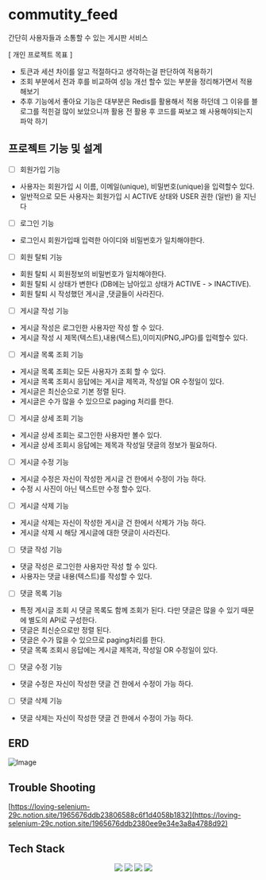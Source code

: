 # commutity_feed

간단히 사용자들과 소통할 수 있는 게시판 서비스

[ 개인 프로젝트 목표 ]
- 토큰과 세션 차이를 알고 적절하다고 생각하는걸 판단하여 적용하기
- 조회 부분에서 전과 후를 비교하여 성능 개선 할수 있는 부분을 정리해가면서 적용해보기
- 추후 기능에서 좋아요 기능은 대부분은 Redis를 활용해서 적용 하던데 그 이유를 블로그를 적힌걸 많이 보았으니까 
  활용 전 활용 후 코드를 짜보고 왜 사용해야되는지 파악 하기

## 프로젝트 기능 및 설계
- [ ] 회원가입 기능
- 사용자는 회원가입 시 이름, 이메일(unique), 비밀번호(unique)을 입력할수 있다.
- 일반적으로 모든 사용자는 회원가입 시 ACTIVE 상태와 USER 권한 (일반) 을 지닌다


- [ ] 로그인 기능
- 로그인시 회원가입때 입력한 아이디와 비밀번호가 일치해야한다.

- [ ] 회원 탈퇴 기능
- 회원 탈퇴 시 회원정보의 비밀번호가 일치해야한다.
- 회원 탈퇴 시 상태가 변한다 (DB에는 남아있고 상태가 ACTIVE - > INACTIVE).
- 회원 탈퇴 시 작성했던 게시글 ,댓글들이 사라진다.


- [ ] 게시글 작성 기능
- 게시글 작성은 로그인한 사용자만 작성 할 수 있다.
- 게시글 작성 시 제목(텍스트),내용(텍스트),이미지(PNG,JPG)를 입력할수 있다.


- [ ] 게시글 목록 조회 기능
- 게시글 목록 조회는 모든 사용자가 조회 할 수 있다.
- 게시글 목록 조회시 응답에는 게시글 제목과, 작성일 OR 수정일이 있다.
- 게시글은 최신순으로 기본 정렬 된다. 
- 게시글은 수가 많을 수 있으므로 paging 처리를 한다.


- [ ] 게시글 상세 조회 기능
- 게시글 상세 조회는 로그인한 사용자만 볼수 있다.
- 게시글 상세 조회시 응답에는 제목과 작성일 댓글의 정보가 필요하다.


- [ ] 게시글 수정 기능
- 게시글 수정은 자신이 작성한 게시글 건 한에서 수정이 가능 하다.
- 수정 시 사진이 아닌 텍스트만 수정 할수 있다.


- [ ] 게시글 삭제 기능
- 게시글 삭제는 자신이 작성한 게시글 건 한에서 삭제가 가능 하다.
- 게시글 삭제 시 해당 게시글에 대한 댓글이 사라진다.


- [ ] 댓글 작성 기능
- 댓글 작성은 로그인한 사용자만 작성 할 수 있다.
- 사용자는 댓글 내용(텍스트)를 작성할 수 있다.

- [ ] 댓글 목록 기능
- 특정 게시글 조회 시 댓글 목록도 함께 조회가 된다. 다만 댓글은 많을 수 있기 때문에 별도의 API로 구성한다.
- 댓글은 최신순으로만 정렬 된다.
- 댓글은 수가 많을 수 있으므로 paging처리를 한다.
- 댓글 목록 조회시 응답에는 게시글 제목과, 작성일 OR 수정일이 있다.


- [ ] 댓글 수정 기능
- 댓글 수정은 자신이 작성한 댓글 건 한에서 수정이 가능 하다.


- [ ] 댓글 삭제 기능
- 댓글 삭제는 자신이 작성한 댓글 건 한에서 수정이 가능 하다.

## ERD

![Image](https://github.com/user-attachments/assets/a5b1afca-b03b-45b9-a697-3310966643ab)

## Trouble Shooting

[https://loving-selenium-29c.notion.site/1965676ddb23806588c6f1d4058b1832](https://loving-selenium-29c.notion.site/1965676ddb2380ee9e34e3a8a4788d92)

## Tech Stack

<div align=center> 
  <img src="https://img.shields.io/badge/java-007396?style=for-the-badge&logo=java&logoColor=white"> 
  <img src="https://img.shields.io/badge/spring-6DB33F?style=for-the-badge&logo=spring&logoColor=white"> 
  <img src="https://img.shields.io/badge/mysql-4479A1?style=for-the-badge&logo=mysql&logoColor=white"> 
  <img src="https://img.shields.io/badge/git-F05032?style=for-the-badge&logo=git&logoColor=white">
</div>

